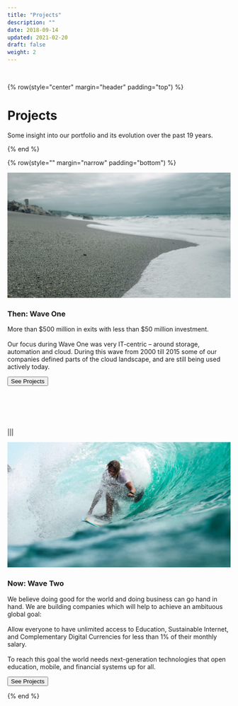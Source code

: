 ```yaml
---
title: "Projects"
description: ""
date: 2018-09-14
updated: 2021-02-20
draft: false
weight: 2
---
```


<div class="container mx-auto">

<br>

<!-- section 1 (co-found) -->

{% row(style="center" margin="header" padding="top") %}

# Projects

Some insight into our portfolio and its evolution over the past 19 years.

{% end %}

{% row(style="" margin="narrow" padding="bottom") %}

<a href="/projects/waveone">![Image](./img/wave_one.jpg#mx-auto)</a>

### Then: Wave One

<p class="text-base"><span class="font-semibold">More than $500 million in exits with less than $50 million investment.</span><br><br>Our focus during Wave One was very IT-centric – around storage, automation and cloud. During this wave from 2000 till 2015 some of our companies defined parts of the cloud landscape, and are still being used actively today.</p>

<button onclick="window.location.href='/projects/waveone'">See Projects</button>

<br>

<br>

<br>

<br>


|||

<a href="/projects/wavetwo">![Image](./img/wave_two.jpg#mx-auto)</a>

### Now: Wave Two

<p class="text-base">We believe doing good for the world and doing business can go hand in hand. We are building companies which will help to achieve an ambituous global goal:<br><br><span class="font-semibold">Allow everyone to have unlimited access to Education, Sustainable Internet, and Complementary Digital Currencies for less than 1% of their monthly salary.</span><br><br>To reach this goal the world needs next-generation technologies that open education, mobile, and financial systems up for all.</p>

<button onclick="window.location.href='/projects/wavetwo'">See Projects</button>

{% end %}

</div>

